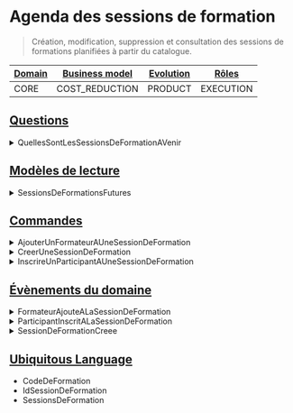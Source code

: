 # Agenda des sessions de formation

> Création, modification, suppression et consultation des sessions de formations planifiées à partir du catalogue.

| [Domain][strategic_classification] | [Business model][strategic_classification] | [Evolution][strategic_classification] | [Rôles][domain_roles] |
| ---------------------------------- | ------------------------------------------ | ------------------------------------- | --------------------- |
| CORE                       | COST_REDUCTION                        | PRODUCT                       | EXECUTION  |

## [Questions][cqrs]

<details>
<summary>QuellesSontLesSessionsDeFormationAVenir</summary>


```ts
export default class QuellesSontLesSessionsDeFormationAVenir
  implements Question
{
  public readonly nom = QuellesSontLesSessionsDeFormationAVenir.name;
}
```



</details>

## [Modèles de lecture][read_model]

<details>
<summary>SessionsDeFormationsFutures</summary>


```ts
export interface SessionsDeFormationsFutures
  extends ModeleDeLecture,
    Array<string> {}
```



</details>

## [Commandes][command]

<details>
<summary>AjouterUnFormateurAUneSessionDeFormation</summary>


```ts
export default class AjouterUnFormateurAUneSessionDeFormation
  implements Commande
{
  public readonly nom = AjouterUnFormateurAUneSessionDeFormation.name;

  public constructor(
    public readonly emailFormateur: string,
    public readonly idSessionDeSessionDeFormation: string
  ) {}
}
```



</details>
<details>
<summary>CreerUneSessionDeFormation</summary>


```ts
export default class CreerUneSessionDeFormation implements Commande {
  public readonly nom = CreerUneSessionDeFormation.name;

  public constructor(
    public readonly idSessionDeFormation: string,
    public readonly codeFormation: string
  ) {}
}
```



</details>
<details>
<summary>InscrireUnParticipantAUneSessionDeFormation</summary>


```ts
export default class InscrireUnParticipantAUneSessionDeFormation
  implements Commande
{
  public readonly nom = InscrireUnParticipantAUneSessionDeFormation.name;

  public constructor(
    public readonly emailParticipant: string,
    public readonly idSessionDeSessionDeFormation: string
  ) {}
}
```



</details>

## [Évènements du domaine][domain_event]

<details>
<summary>FormateurAjouteALaSessionDeFormation</summary>


```ts
export class FormateurAjouteALaSessionDeFormation
  implements EvenementDuDomaine
{
  public readonly nom = FormateurAjouteALaSessionDeFormation.name;

  public constructor(
    public readonly idFormateur: string,
    public readonly codeFormation: string,
    public readonly idSessionDeFormation: string
  ) {}
}
```



</details>
<details>
<summary>ParticipantInscritALaSessionDeFormation</summary>


```ts
export class ParticipantInscritALaSessionDeFormation
  implements EvenementDuDomaine
{
  public readonly nom = ParticipantInscritALaSessionDeFormation.name;

  public constructor(
    public readonly codeFormation: string,
    public readonly idSessionDeFormation: string,
    public readonly idParticipant: string
  ) {}
}
```



</details>
<details>
<summary>SessionDeFormationCreee</summary>


```ts
export class SessionDeFormationCreee implements EvenementDuDomaine {
  public readonly nom = SessionDeFormationCreee.name;

  public constructor(
    public readonly idSessionDeFormation: string,
    public readonly codeFormation: string
  ) {}
}
```



</details>

## [Ubiquitous Language][ubiquitous_language]

- CodeDeFormation
- IdSessionDeFormation
- SessionsDeFormation

[strategic_classification]: https://github.com/ddd-crew/bounded-context-canvas#strategic-classification
[cqrs]: https://www.martinfowler.com/bliki/CQRS.html
[read_model]: https://matthiasnoback.nl/2018/01/simple-cqrs-reduce-coupling-allow-the-model-to-evolve/
[domain_roles]: https://github.com/ddd-crew/bounded-context-canvas#domain-roles
[command]: https://refactoring.guru/design-patterns/command
[domain_event]: https://www.martinfowler.com/eaaDev/DomainEvent.html
[ubiquitous_language]: https://github.com/ddd-crew/bounded-context-canvas#ubiquitous-language
